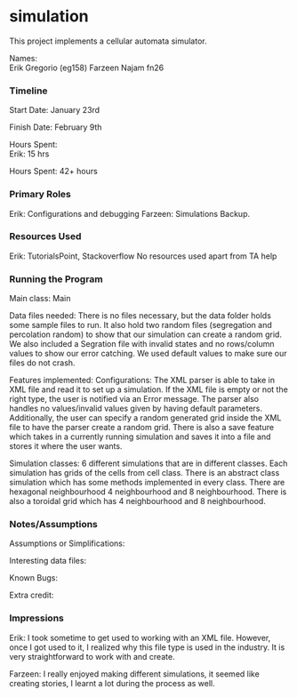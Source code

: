 simulation
====

This project implements a cellular automata simulator.

Names: \
    Erik Gregorio (eg158)
    Farzeen Najam fn26

### Timeline

Start Date: January 23rd

Finish Date: February 9th

Hours Spent: \
Erik: 15 hrs

Hours Spent: 42+ hours 

### Primary Roles
Erik: Configurations and debugging 
Farzeen: Simulations Backup.

### Resources Used
Erik: TutorialsPoint, Stackoverflow
No resources used apart from TA help

### Running the Program

Main class: Main

Data files needed: There is no files necessary, but the data folder holds some
sample files to run. It also hold two random files (segregation and percolation
random) to show that our simulation can create a random grid. We also included
a Segration file with invalid states and no rows/column values to show our
error catching. We used default values to make sure our files do not crash. 

Features implemented:
Configurations: The XML parser is able to take in XML file and read it to 
set up a simulation. If the XML file is empty or not the right type, the user
is notified via an Error message. The parser also handles no values/invalid values
given by having default parameters. Additionally, the user can specify a random
generated grid inside the XML file to have the parser create a random grid. 
There is also a save feature which takes in a currently running simulation
and saves it into a file and stores it where the user wants.

Simulation classes: 6 different simulations that are in different classes.
Each simulation has grids of the cells from cell class. There is an abstract class simulation
which has some methods implemented in every class. There are hexagonal neighbourhood
4 neighbourhood and 8 neighbourhood. There is also a toroidal grid which has 4 neighbourhood
and 8 neighbourhood. 

### Notes/Assumptions

Assumptions or Simplifications:

Interesting data files:

Known Bugs: 

Extra credit:


### Impressions
Erik: I took sometime to get used to working with an XML file. However, once
I got used to it, I realized why this file type is used in the industry. It is
very straightforward to work with and create.

Farzeen: I really enjoyed making different simulations, it seemed like creating
stories, I learnt a lot during the process as well.
